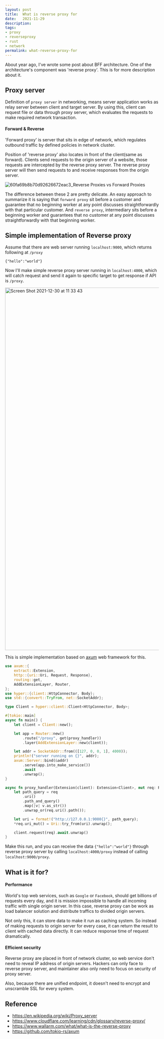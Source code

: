 ```yaml
---
layout: post
title:  What is reverse proxy for
date:   2021-11-29
description: 
tags:
- proxy
- reverseproxy
- rust
- network
permalink: what-reverse-proxy-for
---
```



About year ago, I've wrote some post about BFF architecture. One of the architecture's component was 'reverse proxy'. This is for more description about it.


## Proxy server
Definition of `proxy server` in networking, means server application works as relay server between client and target server. By using this, client can request file or data through proxy server, which evaluates the requests to make required network transaction.

#### Forward & Reverse 
'Forward proxy' is server that sits in edge of network, which regulates outbound traffic by defined policies in network cluster.

Position of 'reverse proxy' also locates in front of the client(same as forward). Clients send requests to the origin server of a website, those requests are intercepted by the reverse proxy server. The reverse proxy server will then send requests to and receive responses from the origin server.

![60fa69b8b70d92626672eac3_Reverse Proxies vs Forward Proxies](https://user-images.githubusercontent.com/1720209/147718893-f11e4450-4669-48da-8893-2ca650af2820.png)

The difference between these 2 are pretty delicate. An easy approach to summarize it is saying that `forward proxy` sit before a customer and guarantee that no beginning worker at any point discusses straightforwardly with that particular customer. And `reverse proxy`, intermediary sits before a beginning worker and guarantees that no customer at any point discusses straightforwardly with that beginning worker.


## Simple implementation of Reverse proxy
Assume that there are web server running `localhost:9000`, which returns following at `/proxy`
```
{"hello":"world"}
```
Now I'll make simple reverse proxy server running in `localhost:4000`, which will catch request and send it again to specific target to get response if API is `/proxy`.

<img width="1186" alt="Screen Shot 2021-12-30 at 11 33 43" src="https://user-images.githubusercontent.com/1720209/147717189-496f5b7b-6f01-4a54-840d-8092417b53a1.png">

This is simple implementation based on [axum](https://github.com/tokio-rs/axum) web framework for this.

```rust
use axum::{
    extract::Extension,
    http::{uri::Uri, Request, Response},
    routing::get,
    AddExtensionLayer, Router,
};
use hyper::{client::HttpConnector, Body};
use std::{convert::TryFrom, net::SocketAddr};

type Client = hyper::client::Client<HttpConnector, Body>;

#[tokio::main]
async fn main() {
    let client = Client::new();

    let app = Router::new()
        .route("/proxy", get(proxy_handler))
        .layer(AddExtensionLayer::new(client));

    let addr = SocketAddr::from(([127, 0, 0, 1], 4000));
    println!("server running on {}", addr);
    axum::Server::bind(&addr)
        .serve(app.into_make_service())
        .await
        .unwrap();
}

async fn proxy_handler(Extension(client): Extension<Client>, mut req: Request<Body>) -> Response<Body> {
    let path_query = req
        .uri()
        .path_and_query()
        .map(|v| v.as_str())
        .unwrap_or(req.uri().path());

    let uri = format!("http://127.0.0.1:9000{}", path_query);
    *req.uri_mut() = Uri::try_from(uri).unwrap();

    client.request(req).await.unwrap()
}
```

Make this run, and you can receive the data `{"hello":"world"}` through reverse proxy server by calling `localhost:4000/proxy` instead of calling `localhost:9000/proxy`.


## What is it for?

#### Performance
World's top web services, such as `Google` or `Facebook`, should get billions of requests every day, and it is mission impossible to handle all incoming traffic with single origin server. In this case, reverse proxy can be work as load balancer solution and distribute traffics to divided origin servers.

Not only this, it can store data to make it run as caching system. So instead of making requests to origin server for every case, it can return the result to client with cached data directly. It can reduce response time of request dramatically.

#### Efficient security
Reverse proxy are placed in front of network cluster, so web service don't need to reveal IP address of origin servers. Hackers can only face to reverse proxy server, and maintainer also only need to focus on security of proxy server.

Also, because there are unified endpoint, it doesn't need to encrypt and unscramble SSL for every system.


## Reference
* <https://en.wikipedia.org/wiki/Proxy_server>
* <https://www.cloudflare.com/learning/cdn/glossary/reverse-proxy/>
* <https://www.wallarm.com/what/what-is-the-reverse-proxy>
* <https://github.com/tokio-rs/axum>

